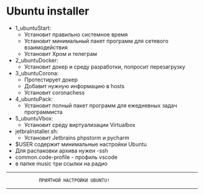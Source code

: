 # Ubuntu installer
 - 1_ubuntuStart:
 	- Установит правильно системное время
 	- Установит минимальный пакет программ для сетевого взаимодействия
 	- Установит Хром и телеграм
 - 2_ubuntuDocker:
 	- Установит докер и среду разработки, попросит перезагрузку
 - 3_ubuntuCorona:
 	- Протестирует докер
 	- Добавит нужную информацию в hosts
 	- Установит coronachess
 - 4_ubuntuPack:
 	- Установит полный пакет программ для ежедневных задач программиста
 - 5_ubuntuVbox:
 	- Установит среду виртуализации Virtualbox
 - jetbraInstaller.sh:
    - Установит Jetbrains phpstorm и pycharm
 - $USER содержит минимальные настройки Ubuntu
 - Для распаковки архива нужен -ssh
 - common.code-profile - профиль vscode
 - в папке music три ссылки на радио
****************************************************************************
				ПРИЯТНОЙ НАСТРОЙКИ UBUNTU!
****************************************************************************

